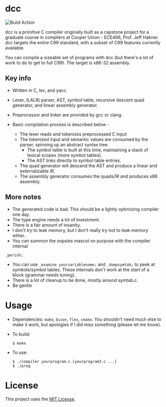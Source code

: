 # dcc

![Build Action](https://github.com/dmezh/ece466-compilers/actions/workflows/ci.yml/badge.svg)

dcc is a primitive C compiler originally built as a capstone project for a graduate course in compilers at Cooper Union - ECE466, Prof. Jeff Hakner. dcc targets the entire C99 standard, with a subset of C99 features currently available. 

You can compile a sizeable set of programs with dcc (but there's a lot of work to do to get to full C99). The target is x86-32 assembly.

## Key info

- Written in C, lex, and yacc.
- Lexer, (LALR) parser, AST, symbol table, recursive descent quad generator, and linear assembly generator.
- Preprocessor and linker are provided by gcc or clang.

- Basic compilation process is described below -
  - The lexer reads and tokenizes preprocessed C input
  - The tokenized input and semantic values are consumed by the parser, spinning up an abstract syntax tree. 
    - The symbol table is built at this time, maintaining a stack of lexical scopes (more symbol tables).
    - The AST links directly to symbol table entries.
  - The quad generator will descend the AST and produce a linear and externalizable IR.
  - The assembly generator consumes the quads/IR and produces x86 assembly.

## More notes

- The generated code is bad. This should be a lightly optimizing compiler one day.
- The type engine needs a lot of investment.
- There is a fair amount of insanity.
- I don't _try_ to leak memory, but I don't really try not to leak memory either.
- You can summon the oopsies mascot on purpose with the compiler internal
```
_perish;
```
- You can use `_examine yourvariablename;` and `_dumpsymtab;` to peek at symbols/symbol tables. These internals don't work at the start of a block (grammar needs tuning).
- There is a lot of cleanup to be done, mostly around symtab.c.
- Be gentle

# Usage
- Dependencies: `make`, `bison`, `flex`, `cmake`. You shouldn't need much else to make it work, but apologies if I did miss something (please let me know).
- To build:

  ```
  $ make
  ```
- To use:
  ```
  $ ./compiler yourprogram.c [yourprogram2.c ...]
  $ ./prog
  ```

# License
This project uses the [MIT License](LICENSE.md).
